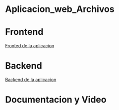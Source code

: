 # Aplicacion_web_Archivos

# Frontend
[Fronted de la aplicacion](https://github.com/117CarlosCoder/Frontend_Archivos_2024)
		
# Backend
[Backend de la aplicacion](https://github.com/117CarlosCoder/APIREST_ARCHIVOS_SPRINGBOOT)

# Documentacion y Video
